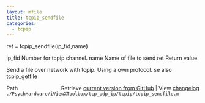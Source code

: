 ```yaml
---
layout: mfile
title: tcpip_sendfile
categories:
  - tcpip
---
```



 ret = tcpip\_sendfile\(ip\_fid,name\)

 ip\_fid     Number for tcpip channel.
 name    Name of file to send
 ret     Return value

Send a file over network with tcpip.
Using a own protocol. se also tcpip\_getfile



<div class="code_header" style="text-align:right;">
  <span style="float:left;">Path&nbsp;&nbsp;</span> <span class="counter">Retrieve <a href=
  "https://raw.github.com/Psychtoolbox-3/Psychtoolbox-3/beta/./PsychHardware/iViewXToolbox/tcp_udp_ip/tcpip/tcpip_sendfile.m">current version from GitHub</a> | View <a href=
  "https://github.com/Psychtoolbox-3/Psychtoolbox-3/commits/beta/./PsychHardware/iViewXToolbox/tcp_udp_ip/tcpip/tcpip_sendfile.m">changelog</a></span>
</div>
<div class="code">
  <code>./PsychHardware/iViewXToolbox/tcp_udp_ip/tcpip/tcpip_sendfile.m</code>
</div>
